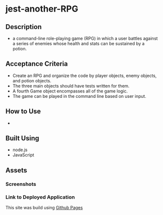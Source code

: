 # jest-another-RPG

## Description

* a command-line role-playing game (RPG) in which a user battles against a series of enemies whose health and stats can be sustained by a potion. 

## Acceptance Criteria

* Create an RPG and organize the code by player objects, enemy objects, and potion objects.
* The three main objects should have tests written for them.
* A fourth Game object encompasses all of the game logic.
* The game can be played in the command line based on user input.

## How to Use 

* 
 
## Built Using

* node.js
* JavaScript

## Assets 


### Screenshots


### Link to Deployed Application



This site was build using [Github Pages]()







